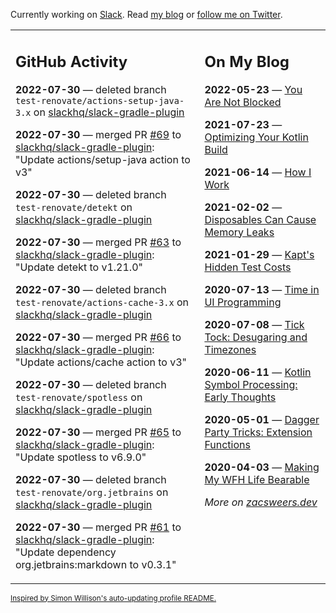 Currently working on [Slack](https://slack.com/). Read [my blog](https://zacsweers.dev/) or [follow me on Twitter](https://twitter.com/ZacSweers).

<table><tr><td valign="top" width="60%">

## GitHub Activity
<!-- githubActivity starts -->
**2022-07-30** — deleted branch `test-renovate/actions-setup-java-3.x` on [slackhq/slack-gradle-plugin](https://github.com/slackhq/slack-gradle-plugin)

**2022-07-30** — merged PR [#69](https://github.com/slackhq/slack-gradle-plugin/pull/69) to [slackhq/slack-gradle-plugin](https://github.com/slackhq/slack-gradle-plugin): "Update actions/setup-java action to v3"

**2022-07-30** — deleted branch `test-renovate/detekt` on [slackhq/slack-gradle-plugin](https://github.com/slackhq/slack-gradle-plugin)

**2022-07-30** — merged PR [#63](https://github.com/slackhq/slack-gradle-plugin/pull/63) to [slackhq/slack-gradle-plugin](https://github.com/slackhq/slack-gradle-plugin): "Update detekt to v1.21.0"

**2022-07-30** — deleted branch `test-renovate/actions-cache-3.x` on [slackhq/slack-gradle-plugin](https://github.com/slackhq/slack-gradle-plugin)

**2022-07-30** — merged PR [#66](https://github.com/slackhq/slack-gradle-plugin/pull/66) to [slackhq/slack-gradle-plugin](https://github.com/slackhq/slack-gradle-plugin): "Update actions/cache action to v3"

**2022-07-30** — deleted branch `test-renovate/spotless` on [slackhq/slack-gradle-plugin](https://github.com/slackhq/slack-gradle-plugin)

**2022-07-30** — merged PR [#65](https://github.com/slackhq/slack-gradle-plugin/pull/65) to [slackhq/slack-gradle-plugin](https://github.com/slackhq/slack-gradle-plugin): "Update spotless to v6.9.0"

**2022-07-30** — deleted branch `test-renovate/org.jetbrains` on [slackhq/slack-gradle-plugin](https://github.com/slackhq/slack-gradle-plugin)

**2022-07-30** — merged PR [#61](https://github.com/slackhq/slack-gradle-plugin/pull/61) to [slackhq/slack-gradle-plugin](https://github.com/slackhq/slack-gradle-plugin): "Update dependency org.jetbrains:markdown to v0.3.1"
<!-- githubActivity ends -->
</td><td valign="top" width="40%">

## On My Blog
<!-- blog starts -->
**2022-05-23** — [You Are Not Blocked](https://www.zacsweers.dev/you-are-not-blocked/)

**2021-07-23** — [Optimizing Your Kotlin Build](https://www.zacsweers.dev/optimizing-your-kotlin-build/)

**2021-06-14** — [How I Work](https://www.zacsweers.dev/how-i-work/)

**2021-02-02** — [Disposables Can Cause Memory Leaks](https://www.zacsweers.dev/disposables-can-cause-memory-leaks/)

**2021-01-29** — [Kapt's Hidden Test Costs](https://www.zacsweers.dev/kapts-hidden-test-costs/)

**2020-07-13** — [Time in UI Programming](https://www.zacsweers.dev/time-in-ui/)

**2020-07-08** — [Tick Tock: Desugaring and Timezones](https://www.zacsweers.dev/ticktock-desugaring-timezones/)

**2020-06-11** — [Kotlin Symbol Processing: Early Thoughts](https://www.zacsweers.dev/kotlin-symbol-processor-early-thoughts/)

**2020-05-01** — [Dagger Party Tricks: Extension Functions](https://www.zacsweers.dev/dagger-party-tricks-extension-functions/)

**2020-04-03** — [Making My WFH Life Bearable](https://www.zacsweers.dev/making-wfh-life-bearable/)
<!-- blog ends -->
_More on [zacsweers.dev](https://zacsweers.dev/)_
</td></tr></table>

<sub><a href="https://simonwillison.net/2020/Jul/10/self-updating-profile-readme/">Inspired by Simon Willison's auto-updating profile README.</a></sub>